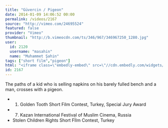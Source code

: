 ```yaml
---
title: "Güvercin / Pigeon"
date: 2014-01-09 14:06:52 00:00
permalink: /videos/2167
source: "http://vimeo.com/24695524"
featured: false
provider: "Vimeo"
thumbnail: "http://b.vimeocdn.com/ts/346/967/346967250_1280.jpg"
user:
  id: 2120
  username: "masahin"
  name: "Muhammet Şahin"
tags: ["short film","pigeon"]
html: "<iframe class=\"embedly-embed\" src=\"//cdn.embedly.com/widgets/media.html?src=https%3A%2F%2Fplayer.vimeo.com%2Fvideo%2F24695524&src_secure=1&url=http%3A%2F%2Fvimeo.com%2F24695524&image=http%3A%2F%2Fb.vimeocdn.com%2Fts%2F346%2F967%2F346967250_1280.jpg&key=950020ba825211e1a0764040d3dc5c07&type=text%2Fhtml&schema=vimeo\" width=\"1280\" height=\"720\" scrolling=\"no\" frameborder=\"0\" allowfullscreen></iframe>"
id: 2167
---
```


The paths of a kid who is selling napkins on his barely fulled bench and a man, crosses with a pigeon.

-	1. Golden Tooth Short Film Contest, Turkey, Special Jury Award
-	7. Kazan International Festival of Muslim Cinema, Russia
-	Stolen Children Rights Short Fİlm Contest, Turkey